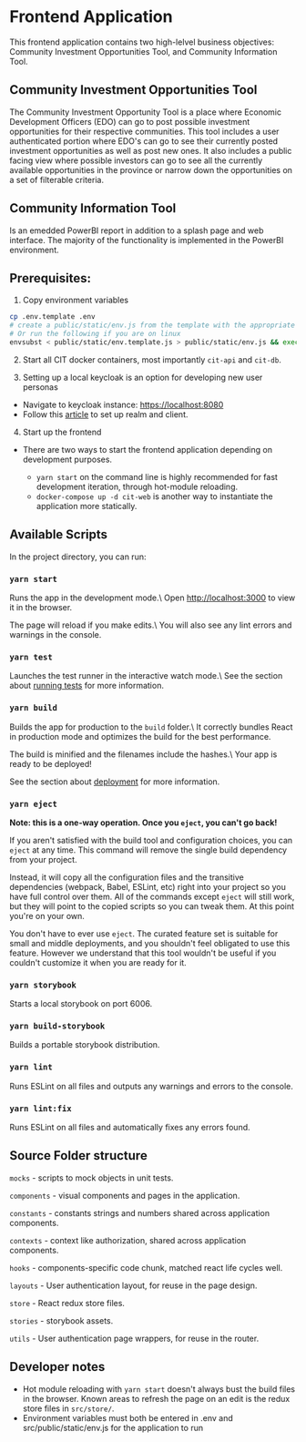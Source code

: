 # Frontend Application

This frontend application contains two high-lelvel business objectives: Community Investment Opportunities Tool, and Community Information Tool.

## Community Investment Opportunities Tool

The Community Investment Opportunity Tool is a place where Economic Development Officers (EDO) can go to post possible investment opportunities for their respective communities. This tool includes a user authenticated portion where EDO's can go to see their currently posted investment opportunities as well as post new ones. It also includes a public facing view where possible investors can go to see all the currently available opportunities in the province or narrow down the opportunities on a set of filterable criteria.

## Community Information Tool

Is an emedded PowerBI report in addition to a splash page and web interface. The majority of the functionality is implemented in the PowerBI environment.

## Prerequisites:

1. Copy environment variables

  ```bash
  cp .env.template .env
  # create a public/static/env.js from the template with the appropriate env variables
  # Or run the following if you are on linux
  envsubst < public/static/env.template.js > public/static/env.js && exec nginx -g 'daemon off;'
  ```

2. Start all CIT docker containers, most importantly `cit-api` and `cit-db`.

3. Setting up a local keycloak is an option for developing new user personas

  - Navigate to keycloak instance: <https://localhost:8080>
  - Follow this [article](https://medium.com/keycloak/keycloak-realm-client-configuration-dfd7c8583489) to set up realm and client.

4. Start up the frontend

  - There are two ways to start the frontend application depending on development purposes.

    - `yarn start` on the command line is highly recommended for fast development iteration, through hot-module reloading.
    - `docker-compose up -d cit-web` is another way to instantiate the application more statically.

## Available Scripts

In the project directory, you can run:

### `yarn start`

Runs the app in the development mode.\ Open <http://localhost:3000> to view it in the browser.

The page will reload if you make edits.\ You will also see any lint errors and warnings in the console.

### `yarn test`

Launches the test runner in the interactive watch mode.\ See the section about [running tests](https://facebook.github.io/create-react-app/docs/running-tests) for more information.

### `yarn build`

Builds the app for production to the `build` folder.\ It correctly bundles React in production mode and optimizes the build for the best performance.

The build is minified and the filenames include the hashes.\ Your app is ready to be deployed!

See the section about [deployment](https://facebook.github.io/create-react-app/docs/deployment) for more information.

### `yarn eject`

**Note: this is a one-way operation. Once you `eject`, you can't go back!**

If you aren't satisfied with the build tool and configuration choices, you can `eject` at any time. This command will remove the single build dependency from your project.

Instead, it will copy all the configuration files and the transitive dependencies (webpack, Babel, ESLint, etc) right into your project so you have full control over them. All of the commands except `eject` will still work, but they will point to the copied scripts so you can tweak them. At this point you're on your own.

You don't have to ever use `eject`. The curated feature set is suitable for small and middle deployments, and you shouldn't feel obligated to use this feature. However we understand that this tool wouldn't be useful if you couldn't customize it when you are ready for it.

### `yarn storybook`

Starts a local storybook on port 6006.

### `yarn build-storybook`

Builds a portable storybook distribution.

### `yarn lint`

Runs ESLint on all files and outputs any warnings and errors to the console.

### `yarn lint:fix`

Runs ESLint on all files and automatically fixes any errors found.

## Source Folder structure

`mocks` - scripts to mock objects in unit tests.

`components` - visual components and pages in the application.

`constants` - constants strings and numbers shared across application components.

`contexts` - context like authorization, shared across application components.

`hooks` - components-specific code chunk, matched react life cycles well.

`layouts` - User authentication layout, for reuse in the page design.

`store` - React redux store files.

`stories` - storybook assets.

`utils` - User authentication page wrappers, for reuse in the router.

## Developer notes

- Hot module reloading with `yarn start` doesn't always bust the build files in the browser. Known areas to refresh the page on an edit is the redux store files in `src/store/`.
- Environment variables must both be entered in .env and src/public/static/env.js for the application to run
